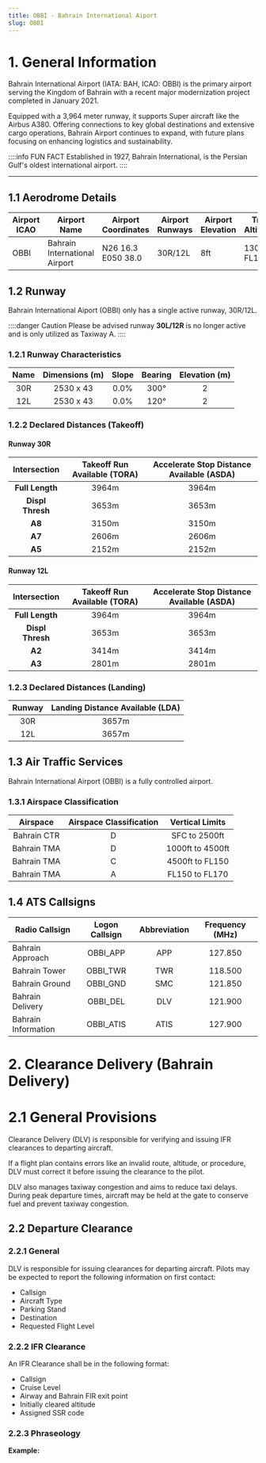 ```yaml
---
title: OBBI - Bahrain International Aiport
slug: OBBI
---
```

# 1. General Information
Bahrain International Airport (IATA: BAH, ICAO: OBBI) is the primary airport serving the Kingdom of Bahrain with a recent major modernization project completed in January 2021.

Equipped with a 3,964 meter runway, it supports Super aircraft like the Airbus A380. Offering connections to key global destinations and extensive cargo operations, Bahrain Airport continues to expand, with future plans focusing on enhancing logistics and sustainability.

::::info FUN FACT
Established in 1927, Bahrain International, is the Persian Gulf's oldest international airport.
::::

---

## 1.1 Aerodrome Details
| **Airport ICAO** | **Airport Name** | **Airport Coordinates** | **Airport Runways** | **Airport Elevation** | **Transition Altitude/Level** |
|---|---|---|---|---|---|
| OBBI | Bahrain International Airport | N26 16.3 E050 38.0 | 30R/12L | 8ft | 13000 ft / FL150 |

## 1.2 Runway
Bahrain International Aiport (OBBI) only has a single active runway, 30R/12L.

::::danger Caution
Please be advised runway **30L/12R** is no longer active and is only utilized as Taxiway A.
::::
### 1.2.1 Runway Characteristics

| **Name** | **Dimensions (m)** | **Slope** | **Bearing** | **Elevation (m)** |
|:---:|:---:|:---:|:---:|:---:|
| 30R | 2530 x 43 | 0.0% | 300° | 2 |
| 12L | 2530 x 43 | 0.0% | 120° | 2 |

### 1.2.2 Declared Distances (Takeoff)

#### Runway 30R

| **Intersection** | **Takeoff Run  Available (TORA)** | **Accelerate Stop Distance Available (ASDA)** |
|:---:|:---:|:---:|
| **Full Length** | 3964m | 3964m |
| **Displ Thresh** | 3653m | 3653m |
| **A8** | 3150m | 3150m |
| **A7** | 2606m | 2606m |
| **A5** | 2152m | 2152m |

#### Runway 12L

| **Intersection** | **Takeoff Run  Available (TORA)** | **Accelerate Stop Distance Available (ASDA)** |
|:---:|:---:|:---:|
| **Full Length** | 3964m | 3964m |
| **Displ Thresh** | 3653m | 3653m |
| **A2** | 3414m | 3414m |
| **A3** | 2801m | 2801m |

### 1.2.3 Declared Distances (Landing)

| **Runway** | **Landing Distance Available (LDA)** |
|:---:|:---:|
| 30R | 3657m |
| 12L | 3657m |

## 1.3 Air Traffic Services

Bahrain International Airport (OBBI) is a fully controlled airport.

### 1.3.1 Airspace Classification

| **Airspace** | **Airspace Classification** | **Vertical Limits** |
|:---:|:---:|:---:|
| Bahrain CTR | D | SFC to 2500ft |
| Bahrain TMA | D | 1000ft to 4500ft |
| Bahrain TMA | C | 4500ft to FL150 |
| Bahrain TMA | A | FL150 to FL170 |

## 1.4 ATS Callsigns

| **Radio Callsign** | **Logon Callsign** | **Abbreviation** | Frequency (MHz) |
|---|:---:|:---:|:---:|
| Bahrain Approach | OBBI_APP | APP | 127.850 |
| Bahrain Tower | OBBI_TWR | TWR | 118.500 |
| Bahrain Ground | OBBI_GND | SMC | 121.850 |
| Bahrain Delivery | OBBI_DEL | DLV | 121.900 |
| Bahrain Information | OBBI_ATIS | ATIS | 127.900 |

# 2. Clearance Delivery (Bahrain Delivery)
# 2.1 General Provisions

Clearance Delivery (DLV) is responsible for verifying and issuing IFR clearances to departing aircraft.

If a flight plan contains errors like an invalid route, altitude, or procedure, DLV must correct it before issuing the clearance to the pilot.

DLV also manages taxiway congestion and aims to reduce taxi delays. During peak departure times, aircraft may be held at the gate to conserve fuel and prevent taxiway congestion.

## 2.2 Departure Clearance
### 2.2.1 General

DLV is responsible for issuing clearances for departing aircraft. Pilots may be expected to report the following information on first contact:

- Callsign
- Aircraft Type
- Parking Stand
- Destination
- Requested Flight Level

### 2.2.2 IFR Clearance
An IFR Clearance shall be in the following format:
- Callsign
- Cruise Level
- Airway and Bahrain FIR exit point
- Initially cleared altitude
- Assigned SSR code

### 2.2.3 Phraseology
**Example:**